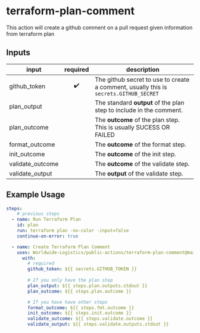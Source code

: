 # terraform-plan-comment
This action will create a github comment on a pull request given information from terraform plan

## Inputs
| input             | required              | description                                                                               |
| ----------------- | :-------------------: | ----------------------------------------------------------------------------------------- |
| github_token      | :heavy_check_mark:    | The github secret to use to create a comment, usually this is `secrets.GITHUB_SECRET`     |
| plan_output       |                       | The standard **output** of the plan step to include in the comment.                       |
| plan_outcome      |                       | The **outcome** of the plan step. This is usually SUCESS OR FAILED                        |
| format_outcome    |                       | The **outcome** of the format step.                                                       |
| init_outcome      |                       | The **outcome** of the init step.                                                         |
| validate_outcome  |                       | The **outcome** of the validate step.                                                     |
| validate_output   |                       | The **output** of the validate step.                                                      |

## Example Usage
```yaml
steps:
    # previous steps
  - name: Run Terraform Plan
    id: plan
    run: terraform plan -no-color -input=false
    continue-on-error: true

  - name: Create Terraform Plan Comment
    uses: Worldwide-Logistics/public-actions/terraform-plan-comment@main
      with:
        # required
        github_token: ${{ secrets.GITHUB_TOKEN }}
        
        # If you only have the plan step
        plan_output: ${{ steps.plan.outputs.stdout }}
        plan_outcome: ${{ steps.plan.outcome }}

        # If you have have other steps
        format_outcome: ${{ steps.fmt.outcome }}
        init_outcome: ${{ steps.init.outcome }}
        validate_outcome: ${{ steps.validate.outcome }}
        validate_output: ${{ steps.validate.outputs.stdout }}
```